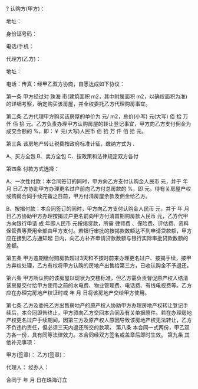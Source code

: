 
 



?
认购方(甲方)： 



地址：


身份证号码： 



电话/手机：


代理方(乙方)：


地址：


电话：传真：经甲乙双方协商，自愿达成如下协议：


第一条 甲方经过对
珠海
市(建筑面积   m2，其中附属面积   m2，以确权面积为准)的详细考察，确定购买该房屋，并全权委托乙方代理购房事宜。 



第二条 乙方代理甲方购买该房屋的单价为 元/ m2，总价(小写) 元(大写)  佰  拾  万  仟  佰  拾  元。乙方负责办理甲方认购房屋的转让登记事宜，甲方向乙方支付佣金为成交金额的 %，即：￥ 元(大写)人民币  佰  拾  万  仟  佰  拾  元。 



第三条 该房地产转让税费按政府标准计征，缴纳方式为 .


A、买方全包 B、卖方全包 C、按政策和法律规定双方各付 



第四条 付款方式选择：


A、一次性付款：本合同签订的同时，甲方向乙方支付认购金人民币 元，并于   年 月 日乙方协助甲方办理更名过户前向乙方付总房款的 %，即 元，待有关房屋产权或购房合同手续完备之日前，甲方付清房屋余款及佣金给乙方。


B、按揭付款：本合同签订的同时，甲方向乙方支付认购金人民币    元，并于   年 月 日乙方协助甲方办理按揭过户更名前向甲方付清首期购房款人民币     元，乙方代甲方向银行申请 成 年即人民币   元按揭贷款，所需
律师费
、保险费、评估费、资料保管费等费用全部由甲方支付。若银行审批的按揭款数额达不到申请贷款额，甲方应在接到乙方通知起 日内，向乙方补齐申请贷款数额与银行实际审批贷款数额的差额。 



第五条 甲方逾期缴付购房款超过3天和不按时前来办理更名过户、按揭手续，按甲方弃权处理，乙方有权将甲方认购的房地产出售给第三方，已收认购金不予退还。 



第六条 甲方所认购的该房屋以现状为交楼标准，但乙方需负责督促原产权人结清该房屋交付给甲方使用之前的水电费、物业管理费、电话费、有线电视费等。乙方应在办理完房地产权证时或 年 月 日将该房地产交给甲方使用。


第七条 乙方及委托乙方出售房地产的原产权人协助甲方办理房地产权转让登记手续后，本合同即告终止，甲方须向乙方交回本合同及有关单据原件。若在办理房地产权更名过户手续期间，因第三方及原产权人原因导致该房地产权无法转让，乙方不负违约责任，但必须三天内退还所交的款项。 第八条 本合同一式两份，甲乙双方各一份，具有同等法律效力。本合同经双方签名或盖章后即时生效。 第九条 其他补充事项：


甲方(签章)：     乙方(签章)：


代理人：       经办人：


合同于    年    月    日在珠海订立
 


 

 
 
 
 
 
  


  
 

  


  


  
 
 
 
 

